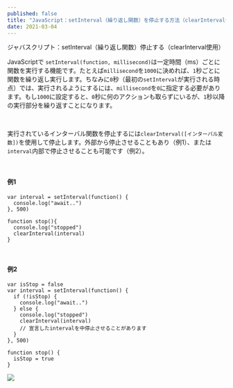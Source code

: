 ```yaml
---
published: false
title: "JavaScript：setInterval（繰り返し関数）を停止する方法（clearInterval使用）"
date: 2021-03-04
---
```


ジャバスクリプト：setInterval（繰り返し関数）停止する（clearInterval使用）

JavaScriptで `setInterval(function, millisecond)`は一定時間（ms）ごとに関数を実行する機能です。たとえば`millisecond`を`1000`に決めれば、`1`秒ごとに関数を繰り返し実行します。ちなみに`0`秒（最初の`setInterval`が実行される時点）では、実行されるようにするには、`millisecond`を`0`に指定する必要があります。もし`1000`に設定すると、`0`秒に何のアクションも取らずにいるが、`1`秒以降の実行部分を繰り返すことになります。

 

実行されているインターバル関数を停止するには`clearInterval([インターバル変数])`を使用して停止します。外部から停止させることもあり（例1）、または`interval`内部で停止させることも可能です（例2）。

 

#### **例1**

```
var interval = setInterval(function() {
  console.log("await..")
}, 500)
    
function stop(){
  console.log("stopped")
  clearInterval(interval)
}
```

 

#### **例2**

```
var isStop = false
var interval = setInterval(function() {
  if (!isStop) {
    console.log("await..")
  } else {
    console.log("stopped")
    clearInterval(interval) 
    // 宣言したintervalを中停止させることがあります
  }
}, 500)

function stop() {
  isStop = true
}
```

![](./assets/img/wp-content/uploads/2021/03/스크린샷-2021-03-04-오후-9.43.06.png)
